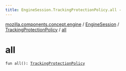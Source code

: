 ```yaml
---
title: EngineSession.TrackingProtectionPolicy.all - 
---
```


[mozilla.components.concept.engine](../../index.html) / [EngineSession](../index.html) / [TrackingProtectionPolicy](index.html) / [all](./all.html)

# all

`fun all(): `[`TrackingProtectionPolicy`](index.html)